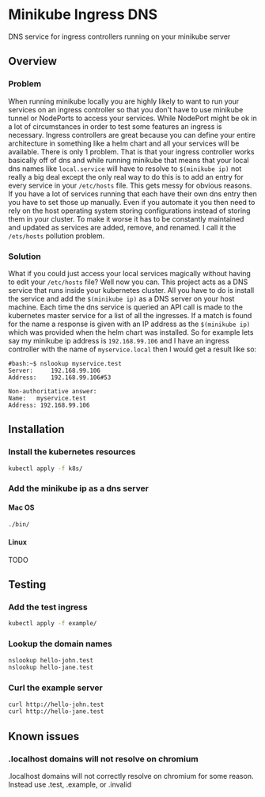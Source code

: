 # Minikube Ingress DNS

DNS service for ingress controllers running on your minikube server

## Overview

### Problem
When running minikube locally you are highly likely to want to run your services on an ingress controller so that you don't have to use minikube tunnel or NodePorts to access your services. While NodePort might be ok in a lot of circumstances in order to test some features an ingress is necessary. Ingress controllers are great because you can define your entire architecture in something like a helm chart and all your services will be available. There is only 1 problem. That is that your ingress controller works basically off of dns and while running minikube that means that your local dns names like `local.service` will have to resolve to `$(minikube ip)` not really a big deal except the only real way to do this is to add an entry for every service in your `/etc/hosts` file. This gets messy for obvious reasons. If you have a lot of services running that each have their own dns entry then you have to set those up manually. Even if you automate it you then need to rely on the host operating system storing configurations instead of storing them in your cluster. To make it worse it has to be constantly maintained and updated as services are added, remove, and renamed. I call it the `/ets/hosts` pollution problem.

### Solution
What if you could just access your local services magically without having to edit your `/etc/hosts` file? Well now you can. This project acts as a DNS service that runs inside your kubernetes cluster. All you have to do is install the service and add the `$(minikube ip)` as a DNS server on your host machine. Each time the dns service is queried an API call is made to the kubernetes master service for a list of all the ingresses. If a match is found for the name a response is given with an IP address as the `$(minikube ip)` which was provided when the helm chart was installed. So for example lets say my minikube ip address is `192.168.99.106` and I have an ingress controller with the name of `myservice.local` then I would get a result like so: 

```text
#bash:~$ nslookup myservice.test
Server:		192.168.99.106
Address:	192.168.99.106#53

Non-authoritative answer:
Name:	myservice.test
Address: 192.168.99.106
```

## Installation

### Install the kubernetes resources
```bash
kubectl apply -f k8s/
```

### Add the minikube ip as a dns server

#### Mac OS
```bash
./bin/
```

#### Linux

TODO

## Testing

### Add the test ingress
```bash
kubectl apply -f example/
```

### Lookup the domain names
```bash
nslookup hello-john.test
nslookup hello-jane.test
```

### Curl the example server
```bash
curl http://hello-john.test
curl http://hello-jane.test
```

## Known issues

### .localhost domains will not resolve on chromium
.localhost domains will not correctly resolve on chromium for some reason. Instead use .test, .example, or .invalid